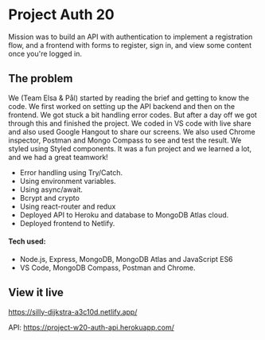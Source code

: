 # Project Auth 20

Mission was to build an API with authentication to implement a registration flow, and a frontend with forms to register, sign in, and view some content once you're logged in.


## The problem

We (Team Elsa & Pål) started by reading the brief and getting to know the code. We first worked on setting up the API backend and then on the frontend.
We got stuck a bit handling error codes. But after a day off we got through this and finished the project.
We coded in VS code with live share and also used Google Hangout to share our screens. We also used Chrome inspector, Postman and Mongo Compass to see and test the result.
We styled using Styled components.
It was a fun project and we learned a lot, and we had a great teamwork! 

- Error handling using Try/Catch.
- Using environment variables.
- Using async/await.
- Bcrypt and crypto
- Using react-router and redux
- Deployed API to Heroku and database to MongoDB Atlas cloud.
- Deployed frontend to Netlify.

#### Tech used: 
- Node.js, Express, MongoDB, MongoDB Atlas and JavaScript ES6
- VS Code, MongoDB Compass, Postman and Chrome.


## View it live

https://silly-dijkstra-a3c10d.netlify.app/

API:
https://project-w20-auth-api.herokuapp.com/




